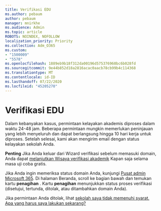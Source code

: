 ```yaml
---
title: Verifikasi EDU
ms.author: pebaum
author: pebaum
manager: mnirkhe
ms.audience: Admin
ms.topic: article
ROBOTS: NOINDEX, NOFOLLOW
localization_priority: Priority
ms.collection: Adm_O365
ms.custom:
- "1500009"
- "5578"
ms.openlocfilehash: 1889eb9b18f312da00196d575376960bc6b028fd
ms.sourcegitcommit: 9e44b852d18a2816acac0aacb78cb99b4c114368
ms.translationtype: MT
ms.contentlocale: id-ID
ms.lasthandoff: 07/22/2020
ms.locfileid: "45205270"
---
```

# <a name="edu-verification"></a>Verifikasi EDU

Dalam kebanyakan kasus, permintaan kelayakan akademis diproses dalam waktu 24-48 jam. Beberapa permintaan mungkin memerlukan peninjauan yang lebih menyeluruh dan dapat berlangsung hingga 10 hari kerja untuk diproses. Setelah selesai, kami akan mengirim email dengan status kelayakan sekolah Anda.

**Penting** Jika Anda keluar dari Wizard verifikasi sebelum memasuki domain, Anda dapat [melanjutkan Wisaya verifikasi akademik](https://go.microsoft.com/fwlink/p/?linkid=2135255) Kapan saja selama masa uji coba gratis.

Jika Anda ingin memeriksa status domain Anda, kunjungi [Pusat admin Microsoft 365](https://go.microsoft.com/fwlink/p/?linkid=2024339). Di halaman Beranda, scroll ke bagian bawah dan temukan kartu **penagihan** . Kartu **penagihan** menunjukkan status proses verifikasi (disetujui, tertunda, ditolak, atau ditambahkan domain Anda).

Jika permintaan Anda ditolak, lihat [sekolah saya tidak memenuhi syarat. Apa yang harus saya lakukan sekarang?](https://docs.microsoft.com/microsoft-365/commerce/subscriptions/verify-academic-eligibility#my-school-isnt-eligible-what-do-i-do-now)